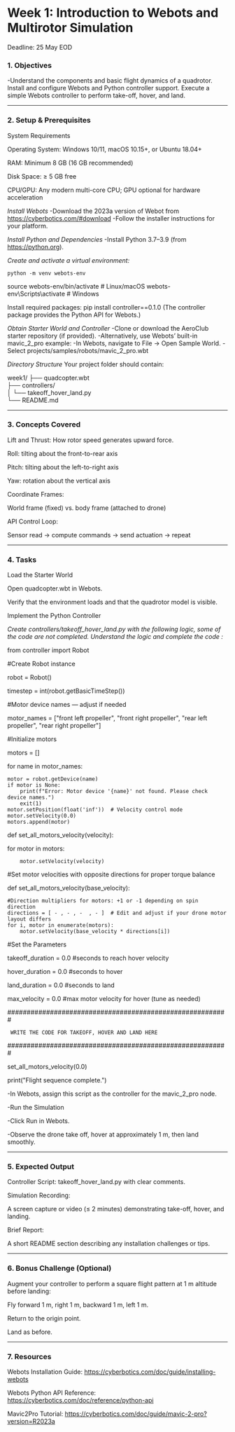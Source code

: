 # Week 1: Introduction to Webots and Multirotor Simulation
Deadline: 25 May EOD

### 1. **Objectives**
-Understand the components and basic flight dynamics of a quadrotor.
Install and configure Webots and Python controller support.
Execute a simple Webots controller to perform take-off, hover, and land.

---

### 2. **Setup & Prerequisites**
System Requirements


Operating System: Windows 10/11, macOS 10.15+, or Ubuntu 18.04+


RAM: Minimum 8 GB (16 GB recommended)


Disk Space: ≥ 5 GB free


CPU/GPU: Any modern multi-core CPU; GPU optional for hardware acceleration


*Install Webots*
-Download the 2023a version of Webot from https://cyberbotics.com/#download
-Follow the installer instructions for your platform.

*Install Python and Dependencies*
-Install Python 3.7–3.9 (from https://python.org).

*Create and activate a virtual environment:*

 	python -m venv webots-env
source webots-env/bin/activate   # Linux/macOS
webots-env\Scripts\activate      # Windows

Install required packages:
 pip install controller==0.1.0
 (The controller package provides the Python API for Webots.)


*Obtain Starter World and Controller*
  -Clone or download the AeroClub starter repository (if provided).
  -Alternatively, use Webots’ built-in mavic_2_pro example:
  -In Webots, navigate to File → Open Sample World.
  -Select projects/samples/robots/mavic_2_pro.wbt


*Directory Structure*
 Your project folder should contain:

 week1/
├── quadcopter.wbt  
├── controllers/  
│   └── takeoff_hover_land.py  
└── README.md  

---

### 3. **Concepts Covered**
Lift and Thrust: How rotor speed generates upward force.




Roll: tilting about the front-to-rear axis


Pitch: tilting about the left-to-right axis


Yaw: rotation about the vertical axis


Coordinate Frames:


World frame (fixed) vs. body frame (attached to drone)


API Control Loop:


Sensor read → compute commands → send actuation → repeat

---

### 4. **Tasks**
Load the Starter World


Open quadcopter.wbt in Webots.


Verify that the environment loads and that the quadrotor model is visible.


Implement the Python Controller


*Create controllers/takeoff_hover_land.py with the following logic, some of the code are not completed. Understand the logic and complete the code :*


 from controller import Robot


#Create Robot instance


robot = Robot()


timestep = int(robot.getBasicTimeStep())


#Motor device names — adjust if needed


motor_names = ["front left propeller", "front right propeller", "rear left propeller", "rear right propeller"]


#Initialize motors


motors = []


for name in motor_names:


    motor = robot.getDevice(name)
    if motor is None:
        print(f"Error: Motor device '{name}' not found. Please check device names.")
        exit(1)
    motor.setPosition(float('inf'))  # Velocity control mode
    motor.setVelocity(0.0)
    motors.append(motor)

def set_all_motors_velocity(velocity):


  for motor in motors:

  
        motor.setVelocity(velocity)

#Set motor velocities with opposite directions for proper torque balance


def set_all_motors_velocity(base_velocity):


    #Direction multipliers for motors: +1 or -1 depending on spin direction
    directions = [ - , - , -  , - ]  # Edit and adjust if your drone motor layout differs
    for i, motor in enumerate(motors):
        motor.setVelocity(base_velocity * directions[i])

#Set the Parameters


takeoff_duration = 0.0   #seconds to reach hover velocity


hover_duration = 0.0    #seconds to hover


land_duration = 0.0     #seconds to land


max_velocity =  0.0    #max motor velocity for hover (tune as needed)



#########################################################

     WRITE THE CODE FOR TAKEOFF, HOVER AND LAND HERE

#########################################################

set_all_motors_velocity(0.0)


print("Flight sequence complete.")


 -In Webots, assign this script as the controller for the mavic_2_pro node.


   -Run the Simulation


   -Click Run in Webots.


   -Observe the drone take off, hover at approximately 1 m, then land smoothly.

---

### 5. **Expected Output**


Controller Script: takeoff_hover_land.py with clear comments.


Simulation Recording:


 A screen capture or video (≤ 2 minutes) demonstrating take-off, hover, and landing.


Brief Report:


 A short README section describing any installation challenges or tips.

---

### 6. **Bonus Challenge (Optional)**


Augment your controller to perform a square flight pattern at 1 m altitude before landing:


Fly forward 1 m, right 1 m, backward 1 m, left 1 m.


Return to the origin point.


Land as before.

---

### 7. **Resources**


Webots Installation Guide: https://cyberbotics.com/doc/guide/installing-webots


Webots Python API Reference: https://cyberbotics.com/doc/reference/python-api 


Mavic2Pro Tutorial: https://cyberbotics.com/doc/guide/mavic-2-pro?version=R2023a







